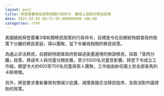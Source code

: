 ```yaml
---
layout: post
title: 拜登簽署移民政策相關行政命令　審視上屆政府移民政策
date: 2021-02-03 09:51:56.000000000 +08:00
categories: rthk
---
```


美國總統拜登簽署3項有關移民政策的行政命令，目標是令在前總統特朗普政府政策下分離的移民家庭，得以團聚，並下令審視相關的移民政策。

為遏止非法移民，前總統特朗普政府對越過美墨邊境的無證移民，採取「骨肉分離」政策，將成年人與兒童分開安置，至少5500名兒童受影響。拜登下令成立工作組，期望令大約600至700名兒童與家人團聚，工作組由新任國土安全部長馬約卡斯帶領。

另外，拜登要求重新審視有關減少庇護、減慢美國合法移民程序，及取消對外國資助的政策。
